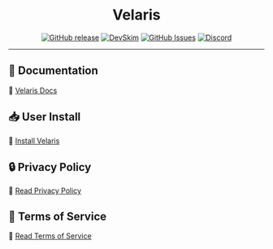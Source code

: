 <div align="center">

# Velaris

[![GitHub release](https://img.shields.io/github/release/VelisCore/Velaris?include_prereleases=&sort=semver&color=blue)](https://github.com/VelisCore/Velaris/releases/)
[![DevSkim](https://github.com/VelisCore/Velaris/actions/workflows/devskim.yml/badge.svg)](https://github.com/VelisCore/Velaris/actions/workflows/devskim.yml)
[![GitHub Issues](https://img.shields.io/github/issues/VelisCore/Velaris)](https://github.com/VelisCore/Velaris/issues)
[![Discord](https://img.shields.io/badge/Discord-5865F2?style=flat&logo=discord&logoColor=white)](http://discord.velis.me)

</div>

---

## 📖 Documentation  
🔗 [Velaris Docs](https://veliscore.gitbook.io/docs/velaris)

## 📥 User Install  
🔗 [Install Velaris](https://discord.com/oauth2/authorize?client_id=1233747927000678420)

## 🔒 Privacy Policy  
🔗 [Read Privacy Policy](https://veliscore.gitbook.io/docs/velaris/privacy-policy)

## 📜 Terms of Service  
🔗 [Read Terms of Service](https://veliscore.gitbook.io/docs/velaris/terms-of-service)
